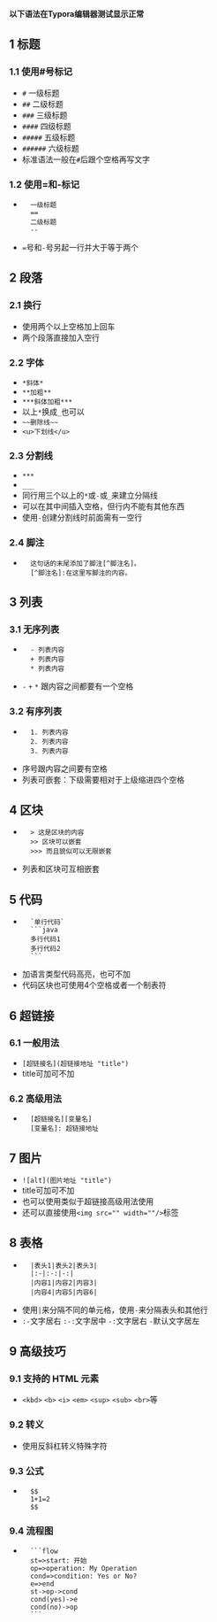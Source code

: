 **以下语法在Typora编辑器测试显示正常**

## 1 标题
### 1.1 使用#号标记
+ `#` 一级标题
+ `##` 二级标题
+ `###` 三级标题
+ `####` 四级标题
+ `#####` 五级标题
+ `######` 六级标题
+ 标准语法一般在`#`后跟个空格再写文字
### 1.2 使用=和-标记
+ ```	
	一级标题
	==
	二级标题
	--
  ```
+ `=`号和`-`号另起一行并大于等于两个

## 2 段落
### 2.1 换行
+ 使用两个以上空格加上回车
+ 两个段落直接加入空行
### 2.2 字体
+ `*斜体*`
+ `**加粗**`
+ `***斜体加粗***`
+ 以上`*`换成`_`也可以
+ `~~删除线~~`
+ `<u>下划线</u>`
### 2.3 分割线
+ `***`
+ `___` 
+ 同行用三个以上的`*`或`-`或`_`来建立分隔线 
+ 可以在其中间插入空格，但行内不能有其他东西
+ 使用`-`创建分割线时前面需有一空行
### 2.4 脚注
+ ```	
	这句话的末尾添加了脚注[^脚注名]。    
	[^脚注名]:在这里写脚注的内容。
  ```

## 3 列表
### 3.1 无序列表
+ ```	
	- 列表内容
	+ 列表内容
	* 列表内容
  ```
+ `-` `+` `*` 跟内容之间都要有一个空格
### 3.2 有序列表
+ ```
	1. 列表内容
	2. 列表内容
	3. 列表内容
  ```
+ 序号跟内容之间要有空格
+ 列表可嵌套：下级需要相对于上级缩进四个空格

## 4 区块
+ ```
	> 这是区块的内容
	>> 区块可以嵌套
	>>> 而且貌似可以无限嵌套
  ```
+ 列表和区块可互相嵌套

## 5 代码
+ ```
	`单行代码`
	​```java
	多行代码1
	多行代码2
	​```  
  ```
+ 加语言类型代码高亮，也可不加
+ 代码区块也可使用4个空格或者一个制表符

## 6 超链接
### 6.1 一般用法
+ `[超链接名](超链接地址 "title")`
+ title可加可不加
### 6.2 高级用法
+ ```		
	[超链接名][变量名]
	[变量名]: 超链接地址
  ```

## 7 图片
+ `![alt](图片地址 "title")`
+ title可加可不加
+ 也可以使用类似于超链接高级用法使用
+ 还可以直接使用`<img src="" width=""/>`标签

## 8 表格
+ ```
	|表头1|表头2|表头3|
	|:-|:-:|-:|	
	|内容1|内容2|内容3|
	|内容4|内容5|内容6|
  ```
+ 使用`|`来分隔不同的单元格，使用`-`来分隔表头和其他行
+ `:-`文字居右 `:-:`文字居中 `-:`文字居右 `-`默认文字居左

## 9 高级技巧
### 9.1 支持的 HTML 元素
+ `<kbd>` `<b>` `<i>` `<em>` `<sup>` `<sub>` `<br>`等
### 9.2 转义
+ 使用反斜杠转义特殊字符
### 9.3 公式
+ ```  
	$$
	1+1=2
	$$
  ```
### 9.4 流程图
+ ```
	​```flow
	st=>start: 开始
	op=>operation: My Operation
	cond=>condition: Yes or No?
	e=>end
	st->op->cond
	cond(yes)->e
	cond(no)->op
	​```  
  ```
